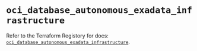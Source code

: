 # `oci_database_autonomous_exadata_infrastructure`

Refer to the Terraform Registory for docs: [`oci_database_autonomous_exadata_infrastructure`](https://registry.terraform.io/providers/oracle/oci/6.18.0/docs/resources/database_autonomous_exadata_infrastructure).
